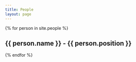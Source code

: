 ```yaml
---
title: People
layout: page
---
```


<div>
    {% for person in site.people %}
        <h2>{{ person.name }} - {{ person.position }}</h2>
    {% endfor %}
</div>